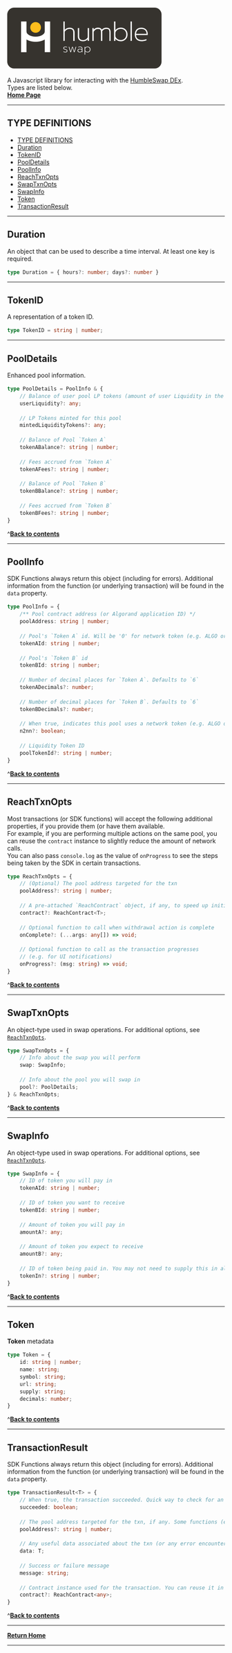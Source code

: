 [![logo][logo]](./index.md)

A Javascript library for interacting with the [HumbleSwap DEx](https://app.humble.sh).\
Types are listed below.\
[**Home Page**](./index.md)

---

## TYPE DEFINITIONS
- [TYPE DEFINITIONS](#type-definitions)
- [Duration](#duration)
- [TokenID](#tokenid)
- [PoolDetails](#pooldetails)
- [PoolInfo](#poolinfo)
- [ReachTxnOpts](#reachtxnopts)
- [SwapTxnOpts](#swaptxnopts)
- [SwapInfo](#swapinfo)
- [Token](#token)
- [TransactionResult](#transactionresult)

--- 

## Duration 
An object that can be used to describe a time interval. At least one key is required.
```typescript
type Duration = { hours?: number; days?: number }
```
--- 

## TokenID 
A representation of a token ID. 
```typescript
type TokenID = string | number;
```
--- 

## PoolDetails 
Enhanced pool information.
```typescript
type PoolDetails = PoolInfo & {
    // Balance of user pool LP tokens (amount of user Liquidity in the pool) 
    userLiquidity?: any;

    // LP Tokens minted for this pool 
    mintedLiquidityTokens?: any;

    // Balance of Pool `Token A` 
    tokenABalance?: string | number;

    // Fees accrued from `Token A` 
    tokenAFees?: string | number;

    // Balance of Pool `Token B` 
    tokenBBalance?: string | number;

    // Fees accrued from `Token B` 
    tokenBFees?: string | number;
}
```
^[**Back to contents**](#type-definitions)

---

## PoolInfo
SDK Functions always return this object (including for errors). Additional information from the function (or underlying transaction) will be found in the `data` property.
```typescript
type PoolInfo = {
    /** Pool contract address (or Algorand application ID) */
    poolAddress: string | number;

    // Pool's `Token A` id. Will be '0' for network token (e.g. ALGO or ETH)
    tokenAId: string | number;

    // Pool's `Token B` id
    tokenBId: string | number;

    // Number of decimal places for `Token A`. Defaults to `6`
    tokenADecimals?: number;

    // Number of decimal places for `Token B`. Defaults to `6`
    tokenBDecimals?: number;

    // When true, indicates this pool uses a network token (e.g. ALGO or ETH)
    n2nn?: boolean;

    // Liquidity Token ID
    poolTokenId?: string | number;
}
```
^[**Back to contents**](#type-definitions)

---

## ReachTxnOpts
Most transactions (or SDK functions) will accept the following additional properties, if you provide them (or have them available.\
For example, if you are performing multiple actions on the same pool, you can reuse the `contract` instance to slightly reduce the amount of network calls.\
You can also pass `console.log` as the value of `onProgress` to see the steps being taken by the SDK in certain transactions. 
```typescript
type ReachTxnOpts = {
    // (Optional) The pool address targeted for the txn 
    poolAddress?: string | number;

    // A pre-attached `ReachContract` object, if any, to speed up initialization 
    contract?: ReachContract<T>;

    // Optional function to call when withdrawal action is complete 
    onComplete?: (...args: any[]) => void;

    // Optional function to call as the transaction progresses
    // (e.g. for UI notifications) 
    onProgress?: (msg: string) => void;
}
```
^[**Back to contents**](#type-definitions)

---

## SwapTxnOpts
An object-type used in swap operations. For additional options, see [`ReachTxnOpts`](#reachtxnopts).
```typescript
type SwapTxnOpts = {
    // Info about the swap you will perform
    swap: SwapInfo;

    // Info about the pool you will swap in
    pool?: PoolDetails;
} & ReachTxnOpts;
```
^[**Back to contents**](#type-definitions)

---

## SwapInfo
An object-type used in swap operations. For additional options, see [`ReachTxnOpts`](#reachtxnopts).
```typescript
type SwapInfo = {
    // ID of token you will pay in
    tokenAId: string | number;

    // ID of token you want to receive
    tokenBId: string | number;

    // Amount of token you will pay in
    amountA?: any;

    // Amount of token you expect to receive
    amountB?: any;

    // ID of token being paid in. You may not need to supply this in all cases.
    tokenIn?: string | number;
}
```
^[**Back to contents**](#type-definitions)

---

## Token
**Token** metadata
```typescript
type Token = {
    id: string | number;
    name: string;
    symbol: string;
    url: string;
    supply: string;
    decimals: number;
}
```
^[**Back to contents**](#type-definitions)

---

## TransactionResult
SDK Functions always return this object (including for errors). Additional information from the function (or underlying transaction) will be found in the `data` property.
```typescript
type TransactionResult<T> = {
    // When true, the transaction succeeded. Quick way to check for an error.
    succeeded: boolean;

    // The pool address targeted for the txn, if any. Some functions (e.g. "fetchToken") don't require or return one.
    poolAddress?: string | number;

    // Any useful data associated about the txn (or any error encountered). The contents will depend on the function that returns it
    data: T;

    // Success or failure message 
    message: string;

    // Contract instance used for the transaction. You can reuse it in subsequent calls to reduce the amount of network requests made. 
    contract?: ReachContract<any>;
}
```

^[**Back to contents**](#type-definitions)

---

[**Return Home**](./index.md)

---

[logo]: ./logo-white.svg


